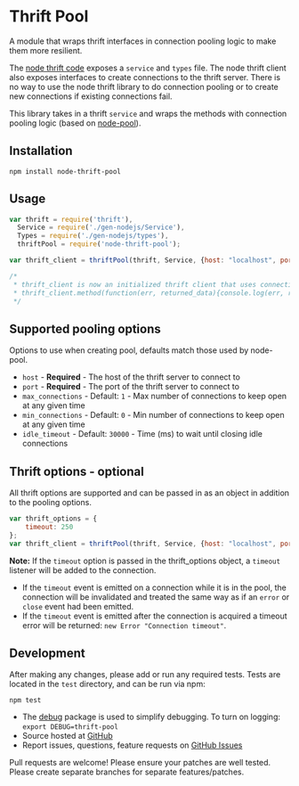 # Thrift Pool

A module that wraps thrift interfaces in connection pooling logic to make them more resilient.

The [node thrift code](https://www.npmjs.com/package/thrift) exposes a `service` and `types` file.
The node thrift client also exposes interfaces to create connections to the thrift server.
There is no way to use the node thrift library to do connection pooling or to create new connections if existing connections fail.

This library takes in a thrift `service` and wraps the methods with connection pooling logic (based on [node-pool](https://github.com/coopernurse/node-pool)).


## Installation

```
npm install node-thrift-pool
```

## Usage
```javascript
var thrift = require('thrift'),
  Service = require('./gen-nodejs/Service'),
  Types = require('./gen-nodejs/types'),
  thriftPool = require('node-thrift-pool');

var thrift_client = thriftPool(thrift, Service, {host: "localhost", port: 9090});

/*
 * thrift_client is now an initialized thrift client that uses connection pooling behind the scenes
 * thrift_client.method(function(err, returned_data){console.log(err, returned_data)});
 */

```

## Supported pooling options
Options to use when creating pool, defaults match those used by node-pool.

- `host` - **Required** - The host of the thrift server to connect to
- `port` - **Required** - The port of the thrift server to connect to
- `max_connections` - Default: `1` - Max number of connections to keep open at any given time
- `min_connections` - Default: `0` - Min number of connections to keep open at any given time
- `idle_timeout` - Default: `30000` - Time (ms) to wait until closing idle connections

## Thrift options - optional
All thrift options are supported and can be passed in as an object in addition to the pooling options.

```javascript
var thrift_options = {
    timeout: 250
};
var thrift_client = thriftPool(thrift, Service, {host: "localhost", port: 9090}, thrift_options);

```

**Note:**  If the `timeout` option is passed in the thrift_options object, a `timeout` listener will be added to the connection.
  - If the `timeout` event is emitted on a connection while it is in the pool, the connection will be invalidated and treated the same way as if an `error` or `close` event had been emitted.
  - If the `timeout` event is emitted after the connection is acquired a timeout error will be returned: `new Error "Connection timeout"`.

## Development
After making any changes, please add or run any required tests. Tests are located in the `test` directory, and can be run via npm:
```
npm test
```

- The [debug](https://github.com/visionmedia/debug) package is used to simplify debugging.  To turn on logging: `export DEBUG=thrift-pool`
- Source hosted at [GitHub](https://github.com/Clever/thrift-pool)
- Report issues, questions, feature requests on [GitHub Issues](https://github.com/Clever/thrift-pool/issues)

Pull requests are welcome! Please ensure your patches are well tested. Please create separate branches for separate features/patches.
